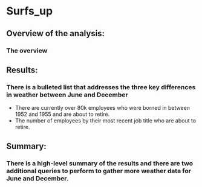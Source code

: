 # Surfs_up


## Overview of the analysis:
### The overview

## Results: 
### There is a bulleted list that addresses the three key differences in weather between June and December 
- There are currently over 80k employees who were borned in between 1952 and 1955 and are about to retire. 
- The number of employees by their most recent job title who are about to retire.



## Summary:
### There is a high-level summary of the results and there are two additional queries to perform to gather more weather data for June and December.
